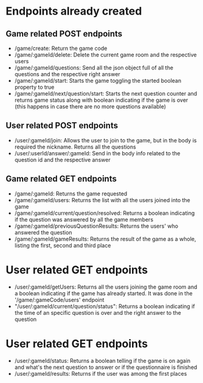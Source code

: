 # Endpoints already created

## Game related POST endpoints
- /game/create: Return the game code
- /game/:gameId/delete: Delete the current game room and the respective users
- /game/:gameId/questions: Send all the json object full of all the questions and the respective right answer
- /game/:gameId/start: Starts the game toggling the started boolean property to true
- /game/:gameId/next/question/start: Starts the next question counter and returns game status along with boolean indicating if the game is over (this happens in case there are no more questions available)
## User related POST endpoints
- /user/:gameId/join: Allows the user to join to the game, but in the body is required the nickname. Returns all the questions
- /user/:userId/answer/:gameId: Send in the body info related to the question id and the respective answer
## Game related GET endpoints
- /game/:gameId: Returns the game requested
- /game/:gameId/users: Returns the list with all the users joined into the game
- /game/:gameId/current/question/resolved: Returns a boolean indicating if the question was answered by all the game members
- /game/:gameId/previousQuestionResults: Returns the users' who answered the question
- /game/:gameId/gameResults: Returns the result of the game as a whole, listing the first, second and third place
# User related GET endpoints
- /user/:gameId/getUsers: Returns all the users joining the game room and a boolean indicating if the game has already started. It was done in the '/game/:gameCode/users' endpoint
- "/user/:gameId/current/question/status": Returns a boolean indicating if the time of an specific question is over and the right answer to the question




# User related GET endpoints
- /user/:gameId/status: Returns a boolean telling if the game is on again and what's the next question to answer or if the questionnaire is finished
- /user/:gameId/results: Returns if the user was among the first places